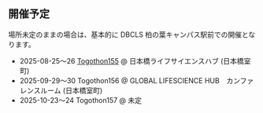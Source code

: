 ## 開催予定

場所未定のままの場合は、基本的に DBCLS 柏の葉キャンパス駅前での開催となります。

* 2025-08-25〜26 [Togothon155](https://github.com/dbcls/Togothon/wiki/Togothon155) @ 日本橋ライフサイエンスハブ (日本橋室町)
* 2025-09-29〜30 Togothon156 @ GLOBAL LIFESCIENCE HUB　カンファレンスルーム (日本橋室町)
* 2025-10-23〜24 Togothon157 @ 未定

